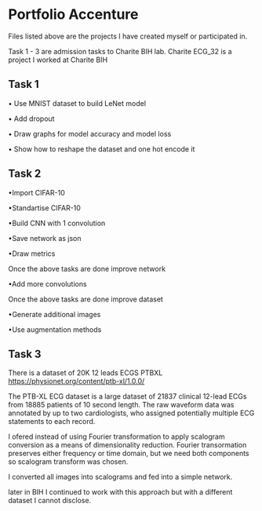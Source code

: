 # Portfolio Accenture
Files listed above are the projects I have created myself or participated in. 

Task 1 - 3 are admission tasks to Charite BIH lab. 
Charite ECG_32 is a project I worked at Charite BIH 


## **Task 1**

  • Use MNIST dataset to build LeNet model

  • Add dropout 
  
  • Draw graphs for model accuracy and model loss 
  
  • Show how to reshape the dataset and one hot encode it

## **Task 2**

•Import CIFAR-10

•Standartise CIFAR-10

•Build CNN with 1 convolution

•Save network as json

•Draw metrics

Once the above tasks are done improve network

•Add more convolutions

Once the above tasks are done improve dataset

•Generate additional images

•Use augmentation methods


## **Task 3**

There is a dataset of 20K 12 leads ECGS PTBXL https://physionet.org/content/ptb-xl/1.0.0/

The PTB-XL ECG dataset is a large dataset of 21837 clinical 12-lead ECGs from 18885 patients of 10 second length. The raw waveform data was annotated by up to two cardiologists, who assigned potentially multiple ECG statements to each record. 

I ofered instead of using Fourier transformation to apply scalogram conversion as a means of dimensionality reduction.
Fourier transormation preserves either frequency or time domain, but we need both components so scalogram transform was chosen. 

I converted all images into scalograms and fed into a simple network. 

later in BIH I continued to work with this approach but with a different dataset I cannot disclose.
